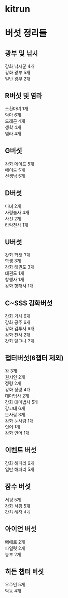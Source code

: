 # kitrun


# 버섯 정리들


## 광부 및 낚시
강화 낚시꾼 4개  
강화 광부 5개   
일반 광부 2개  

## R버섯 및 염라
소환마녀 1개  
악마 6개  
드래곤 4개   
생학 4개  
염라 4개  
 
## G버섯
강화 메이드 5개  
메이드 5개  
선생님 5개  
 
## D버섯
마녀 2개  
사령술사 4개  
사신 2개  
타락천사 1개  
 
## U버섯
강화 학생 3개  
학생 3개   
강화 태권도 3개  
태권도 1개  
항행사 1개  
강화 항해사 1개  
 
## C~SSS 강화버섯
강화 기사 6개  
강화 공주 6개  
강화 검투사 6개  
강화 천사 2개  
강화 달고나 2개  
 
## 챕터버섯(6챕터 제외)
왕 3개  
원시인 2개  
정령 2개  
강화 정령 4개  
대마법사 2개  
강화 대마법사 5개  
강고대 6개  
눈사람 3개  
강화 눈사람 1개  
인어 1개  
강화 인어 1개  
 
## 이벤트 버섯
강화 해파리 6개  
일반 해파리 5개  
 
## 잠수 버섯
서핑 5개  
강화 서핑 5개  
강화 해적 4개  
 
## 아이언 버섯
삐에로 2개  
파일럿 2개  
농부 2개  
 
## 히든 챕터 버섯
우주인 5개  
악동 4개  
